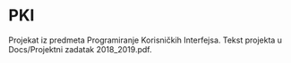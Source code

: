 # PKI

Projekat iz predmeta Programiranje Korisničkih Interfejsa. Tekst projekta u Docs/Projektni zadatak 2018_2019.pdf.